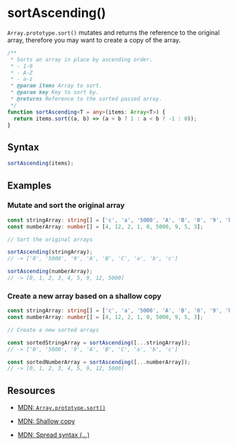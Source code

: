 # sortAscending()

`Array.prototype.sort()` mutates and returns the reference to the original array, therefore you may want to create a copy of the array.

```typescript
/**
 * Sorts an array in place by ascending order.
 * - 1-9
 * - A-Z
 * - a-z
 * @param items Array to sort.
 * @param key Key to sort by.
 * @returns Reference to the sorted passed array.
 */
function sortAscending<T = any>(items: Array<T>) {
  return items.sort((a, b) => (a > b ? 1 : a < b ? -1 : 0));
}
```

## Syntax

```typescript
sortAscending(items);
```

## Examples

### Mutate and sort the original array

```typescript
const stringArray: string[] = ['c', 'a', '5000', 'A', 'B', '0', '9', 'b', 'C'];
const numberArray: number[] = [4, 12, 2, 1, 0, 5000, 9, 5, 3];

// Sort the original arrays

sortAscending(stringArray);
// -> ['0', '5000', '9', 'A', 'B', 'C', 'a', 'b', 'c']

sortAscending(numberArray);
// -> [0, 1, 2, 3, 4, 5, 9, 12, 5000]
```

### Create a new array based on a shallow copy

```typescript
const stringArray: string[] = ['c', 'a', '5000', 'A', 'B', '0', '9', 'b', 'C'];
const numberArray: number[] = [4, 12, 2, 1, 0, 5000, 9, 5, 3];

// Create a new sorted arrays

const sortedStringArray = sortAscending([...stringArray]);
// -> ['0', '5000', '9', 'A', 'B', 'C', 'a', 'b', 'c']

const sortedNumberArray = sortAscending([...numberArray]);
// -> [0, 1, 2, 3, 4, 5, 9, 12, 5000]
```

## Resources

- [MDN: `Array.prototype.sort()`](https://developer.mozilla.org/en-US/docs/Web/JavaScript/Reference/Global_Objects/Array/sort)

- [MDN: Shallow copy](https://developer.mozilla.org/en-US/docs/Glossary/Shallow_copy)

- [MDN: Spread syntax (...)](https://developer.mozilla.org/en-US/docs/Web/JavaScript/Reference/Operators/Spread_syntax)
